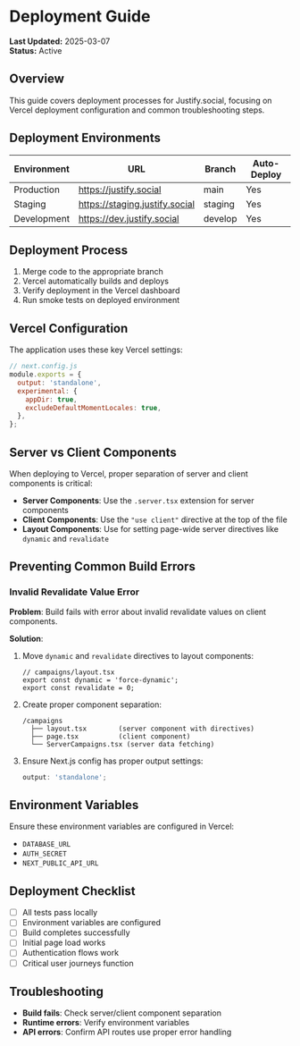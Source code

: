 # Deployment Guide

**Last Updated:** 2025-03-07  
**Status:** Active

## Overview

This guide covers deployment processes for Justify.social, focusing on Vercel deployment configuration and common troubleshooting steps.

## Deployment Environments

| Environment | URL                            | Branch  | Auto-Deploy |
| ----------- | ------------------------------ | ------- | ----------- |
| Production  | https://justify.social         | main    | Yes         |
| Staging     | https://staging.justify.social | staging | Yes         |
| Development | https://dev.justify.social     | develop | Yes         |

## Deployment Process

1. Merge code to the appropriate branch
2. Vercel automatically builds and deploys
3. Verify deployment in the Vercel dashboard
4. Run smoke tests on deployed environment

## Vercel Configuration

The application uses these key Vercel settings:

```js
// next.config.js
module.exports = {
  output: 'standalone',
  experimental: {
    appDir: true,
    excludeDefaultMomentLocales: true,
  },
};
```

## Server vs Client Components

When deploying to Vercel, proper separation of server and client components is critical:

- **Server Components**: Use the `.server.tsx` extension for server components
- **Client Components**: Use the `"use client"` directive at the top of the file
- **Layout Components**: Use for setting page-wide server directives like `dynamic` and `revalidate`

## Preventing Common Build Errors

### Invalid Revalidate Value Error

**Problem**: Build fails with error about invalid revalidate values on client components.

**Solution**:

1. Move `dynamic` and `revalidate` directives to layout components:

   ```tsx
   // campaigns/layout.tsx
   export const dynamic = 'force-dynamic';
   export const revalidate = 0;
   ```

2. Create proper component separation:

   ```
   /campaigns
     ├── layout.tsx        (server component with directives)
     ├── page.tsx          (client component)
     └── ServerCampaigns.tsx (server data fetching)
   ```

3. Ensure Next.js config has proper output settings:
   ```js
   output: 'standalone';
   ```

## Environment Variables

Ensure these environment variables are configured in Vercel:

- `DATABASE_URL`
- `AUTH_SECRET`
- `NEXT_PUBLIC_API_URL`

## Deployment Checklist

- [ ] All tests pass locally
- [ ] Environment variables are configured
- [ ] Build completes successfully
- [ ] Initial page load works
- [ ] Authentication flows work
- [ ] Critical user journeys function

## Troubleshooting

- **Build fails**: Check server/client component separation
- **Runtime errors**: Verify environment variables
- **API errors**: Confirm API routes use proper error handling
